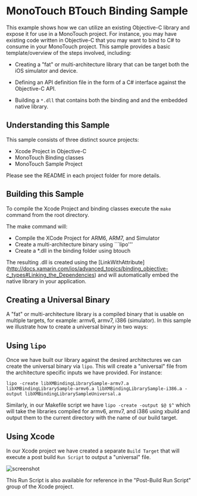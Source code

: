 MonoTouch BTouch Binding Sample
===============================

This example shows how we can utilize an existing Objective-C library
and expose it for use in a MonoTouch project. For instance, you may
have existing code written in Objective-C that you may want to bind to
C# to consume in your MonoTouch project. This sample provides a basic
template/overview of the steps involved, including:

- Creating a "fat" or multi-architecture library that can be target
  both the iOS simulator and device.

- Defining an API definition file in the form of a C# interface
  against the Objective-C API.

- Building a ```*.dll``` that contains both the binding and and the
  embedded native library.

Understanding this Sample
-------------------------

This sample consists of three distinct source projects:

- Xcode Project in Objective-C
- MonoTouch Binding classes
- MonoTouch Sample Project

Please see the README in each project folder for more details.

Building this Sample
--------------------

To compile the Xcode Project and binding classes execute the
```make``` command from the root directory.

The make command will:

- Compile the XCode Project for ARM6, ARM7, and Simulator
- Create a multi-architecture binary using ```lipo'''
- Create a *.dll in the binding folder using btouch

The resulting .dll is created using the [LinkWithAttribute]
(http://docs.xamarin.com/ios/advanced_topics/binding_objective-c_types#Linking_the_Dependencies)
and will automatically embed the native library in your application.

Creating a Universal Binary
---------------------------

A "fat" or multi-architecture library is a compiled binary that is
usable on multiple targets, for example: armv6, armv7, i386
(simulator). In this sample we illustrate how to create a universal
binary in two ways:

## Using ```lipo```

Once we have built our library against the desired architectures we
can create the universal binary via ```lipo```. This will create a
"universal" file from the architecture specific inputs we have
provided. For instance:

	lipo -create libXMBindingLibrarySample-armv7.a libXMBindingLibrarySample-armv6.a libXMBindingLibrarySample-i386.a -output libXMBindingLibrarySampleUniversal.a

Similarly, in our Makefile script we have ```lipo -create -output $@
$^``` which will take the libraries compiled for armv6, armv7, and
i386 using xbuild and output them to the current directory with the
name of our build target.

## Using Xcode

In our Xcode project we have created a separate ```Build Target```
that will execute a post build ```Run Script``` to output a
"universal" file.

![screenshot](http://i.imgur.com/6SIsx.png "Build Target - Run Script")

This Run Script is also available for reference in the "Post-Build Run
Script" group of the Xcode project.
